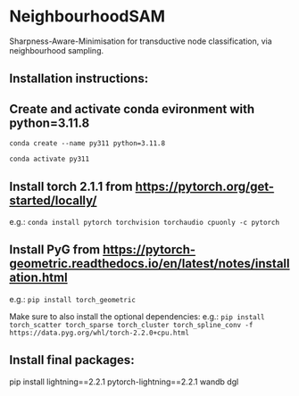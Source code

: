 # NeighbourhoodSAM

Sharpness-Aware-Minimisation for transductive node classification, via neighbourhood sampling.

## Installation instructions:

## Create and activate conda evironment with python=3.11.8  

`conda create --name py311 python=3.11.8`

`conda activate py311`

## Install torch 2.1.1 from https://pytorch.org/get-started/locally/

e.g.: `conda install pytorch torchvision torchaudio cpuonly -c pytorch`

## Install PyG from https://pytorch-geometric.readthedocs.io/en/latest/notes/installation.html
e.g.: `pip install torch_geometric`

Make sure to also install the optional dependencies:
e.g.: `pip install torch_scatter torch_sparse torch_cluster torch_spline_conv -f https://data.pyg.org/whl/torch-2.2.0+cpu.html`

## Install final packages:
pip install lightning==2.2.1 pytorch-lightning==2.2.1 wandb dgl
